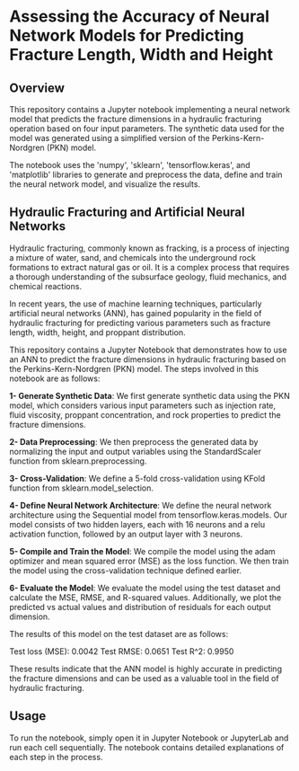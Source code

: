 # Assessing the Accuracy of Neural Network Models for Predicting Fracture Length, Width and Height

## Overview
This repository contains a Jupyter notebook implementing a neural network model that predicts the fracture dimensions in a hydraulic fracturing operation based on four input parameters. The synthetic data used for the model was generated using a simplified version of the Perkins-Kern-Nordgren (PKN) model.

The notebook uses the 'numpy', 'sklearn', 'tensorflow.keras', and 'matplotlib' libraries to generate and preprocess the data, define and train the neural network model, and visualize the results.

## Hydraulic Fracturing and Artificial Neural Networks
Hydraulic fracturing, commonly known as fracking, is a process of injecting a mixture of water, sand, and chemicals into the underground rock formations to extract natural gas or oil. It is a complex process that requires a thorough understanding of the subsurface geology, fluid mechanics, and chemical reactions.

In recent years, the use of machine learning techniques, particularly artificial neural networks (ANN), has gained popularity in the field of hydraulic fracturing for predicting various parameters such as fracture length, width, height, and proppant distribution.

This repository contains a Jupyter Notebook that demonstrates how to use an ANN to predict the fracture dimensions in hydraulic fracturing based on the Perkins-Kern-Nordgren (PKN) model. The steps involved in this notebook are as follows:

**1- Generate Synthetic Data**: We first generate synthetic data using the PKN model, which considers various input parameters such as injection rate, fluid viscosity, proppant concentration, and rock properties to predict the fracture dimensions.

**2- Data Preprocessing**: We then preprocess the generated data by normalizing the input and output variables using the StandardScaler function from sklearn.preprocessing.

**3- Cross-Validation**: We define a 5-fold cross-validation using KFold function from sklearn.model_selection.

**4- Define Neural Network Architecture**: We define the neural network architecture using the Sequential model from tensorflow.keras.models. Our model consists of two hidden layers, each with 16 neurons and a relu activation function, followed by an output layer with 3 neurons.

**5- Compile and Train the Model**: We compile the model using the adam optimizer and mean squared error (MSE) as the loss function. We then train the model using the cross-validation technique defined earlier.

**6- Evaluate the Model**: We evaluate the model using the test dataset and calculate the MSE, RMSE, and R-squared values. Additionally, we plot the predicted vs actual values and distribution of residuals for each output dimension.

The results of this model on the test dataset are as follows:

Test loss (MSE): 0.0042
Test RMSE: 0.0651
Test R^2: 0.9950

These results indicate that the ANN model is highly accurate in predicting the fracture dimensions and can be used as a valuable tool in the field of hydraulic fracturing.


## Usage
To run the notebook, simply open it in Jupyter Notebook or JupyterLab and run each cell sequentially. The notebook contains detailed explanations of each step in the process.
